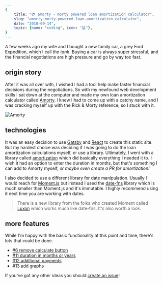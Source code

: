 ```yaml
---
{
    title: "💳 amorty - morty powered loan amortization calculator",
    slug: "amorty-morty-powered-loan-amortization-calculator",
    date: "2018-09-14",
    topic: {name: "coding", icon: "💻"},
}
---
```


A few weeks ago my wife and I bought a new family car, a grey Ford Expedition, which I call _the tank_. Buying a car is always super stressful, and the financial negotiations are high pressure and go by way too fast.

## origin story

After it was all over with, I wished I had a tool help make faster financial decisions during the negotiations. So with my newfound web development skills I sat down at the computer and made my own loan amortization calculator called [Amorty][1]. I knew I had to come up with a catchy name, and I was cracking myself up with the Rick & Morty reference, so I stuck with it.

![Amorty][2]

## technologies

It was an easy decision to use [Gatsby][3] and [React][4] to create this static site. But my hardest choice was deciding if I was going to do the loan amortization calculations myself, or use a library. Ultimately, I went with a library called [amortization][5] which did basically everything I needed it to. I wish it had an option to enter the duration in months, but that's something I can add to Amorty myself, _or maybe even create a PR for amortization!_

I also decided to use a different library for date manipulation. Usually I would reach for [Moment.js][6] but instead I used the [date-fns][7] library which is much smaller than Moment.js and it's immutable. I highly recommend using it next time you are working with dates.

> There is a new library from the folks who created Moment called [Luxon][8] which works much like date-fns. It's also worth a look.

## more features

While I'm happy with the basic functionality at this point and time, there's lots that could be done.

-   [#6 remove calculate button][9]
-   [#11 duration in months or years][10]
-   [#12 additional payments][11]
-   [#13 add graphs][12]

If you've got any other ideas you should [create an issue][13]!

[1]: https://amorty.netlify.com/
[2]: /images/amorty-morty-powered-loan-amortization-calculator/amorty.png
[3]: https://www.gatsbyjs.org/
[4]: https://reactjs.org/
[5]: https://github.com/eithanshavit/amortization
[6]: http://momentjs.com/
[7]: https://date-fns.org/
[8]: https://moment.github.io/luxon/
[9]: https://github.com/bradgarropy/amorty/issues/6
[10]: https://github.com/bradgarropy/amorty/issues/11
[11]: https://github.com/bradgarropy/amorty/issues/12
[12]: https://github.com/bradgarropy/amorty/issues/13
[13]: https://github.com/bradgarropy/amorty/issues
